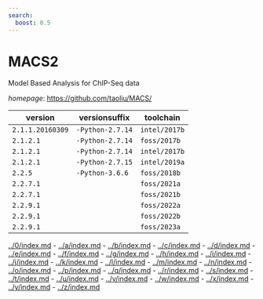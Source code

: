 ```yaml
---
search:
  boost: 0.5
---
```

# MACS2

Model Based Analysis for ChIP-Seq data

*homepage*: <https://github.com/taoliu/MACS/>

version | versionsuffix | toolchain
--------|---------------|----------
``2.1.1.20160309`` | ``-Python-2.7.14`` | ``intel/2017b``
``2.1.2.1`` | ``-Python-2.7.14`` | ``foss/2017b``
``2.1.2.1`` | ``-Python-2.7.14`` | ``intel/2017b``
``2.1.2.1`` | ``-Python-2.7.15`` | ``intel/2019a``
``2.2.5`` | ``-Python-3.6.6`` | ``foss/2018b``
``2.2.7.1`` |  | ``foss/2021a``
``2.2.7.1`` |  | ``foss/2021b``
``2.2.9.1`` |  | ``foss/2022a``
``2.2.9.1`` |  | ``foss/2022b``
``2.2.9.1`` |  | ``foss/2023a``

[../0/index.md](0) - [../a/index.md](a) - [../b/index.md](b) - [../c/index.md](c) - [../d/index.md](d) - [../e/index.md](e) - [../f/index.md](f) - [../g/index.md](g) - [../h/index.md](h) - [../i/index.md](i) - [../j/index.md](j) - [../k/index.md](k) - [../l/index.md](l) - [../m/index.md](m) - [../n/index.md](n) - [../o/index.md](o) - [../p/index.md](p) - [../q/index.md](q) - [../r/index.md](r) - [../s/index.md](s) - [../t/index.md](t) - [../u/index.md](u) - [../v/index.md](v) - [../w/index.md](w) - [../x/index.md](x) - [../y/index.md](y) - [../z/index.md](z)

